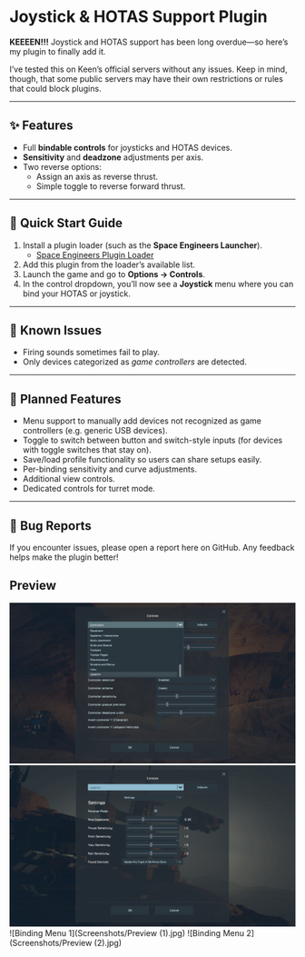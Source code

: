 # Joystick & HOTAS Support Plugin  

**KEEEEN!!!** Joystick and HOTAS support has been long overdue—so here’s my plugin to finally add it.  

I’ve tested this on Keen’s official servers without any issues. Keep in mind, though, that some public servers may have their own restrictions or rules that could block plugins.  

---

## ✨ Features  
- Full **bindable controls** for joysticks and HOTAS devices.  
- **Sensitivity** and **deadzone** adjustments per axis.  
- Two reverse options:  
  - Assign an axis as reverse thrust.  
  - Simple toggle to reverse forward thrust.  

---

## 🚀 Quick Start Guide  

1. Install a plugin loader (such as the **Space Engineers Launcher**).  
   - [Space Engineers Plugin Loader](https://github.com/sepluginloader/Space-Engineers-Plugin-Loader)  
2. Add this plugin from the loader’s available list.  
3. Launch the game and go to **Options → Controls**.  
4. In the control dropdown, you’ll now see a **Joystick** menu where you can bind your HOTAS or joystick.  

---

## 🚧 Known Issues  
- Firing sounds sometimes fail to play.  
- Only devices categorized as *game controllers* are detected.  

---

## 📌 Planned Features  
- Menu support to manually add devices not recognized as game controllers (e.g. generic USB devices).  
- Toggle to switch between button and switch-style inputs (for devices with toggle switches that stay on).  
- Save/load profile functionality so users can share setups easily.  
- Per-binding sensitivity and curve adjustments.  
- Additional view controls.  
- Dedicated controls for turret mode.  

---

## 🐞 Bug Reports  
If you encounter issues, please open a report here on GitHub. Any feedback helps make the plugin better!  

## Preview
![Joystick Menu](Screenshots/Preview1.jpg)
![Joystick settings](Screenshots/Preview2.jpg)
![Binding Menu 1](Screenshots/Preview (1).jpg)
![Binding Menu 2](Screenshots/Preview (2).jpg)
